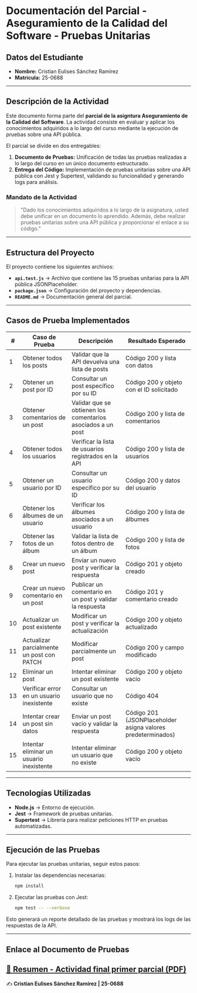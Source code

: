 # **Documentación del Parcial - Aseguramiento de la Calidad del Software - Pruebas Unitarias**

## **Datos del Estudiante**
- **Nombre:** Cristian Eulises Sánchez Ramírez  
- **Matrícula:** 25-0688  

---

## **Descripción de la Actividad**
Este documento forma parte del **parcial de la asigntura Aseguramiento de la Calidad del Software**. La actividad consiste en evaluar y aplicar los conocimientos adquiridos a lo largo del curso mediante la ejecución de pruebas sobre una API pública.

El parcial se divide en dos entregables:

1. **Documento de Pruebas:** Unificación de todas las pruebas realizadas a lo largo del curso en un único documento estructurado.
2. **Entrega del Código:** Implementación de pruebas unitarias sobre una API pública con Jest y Supertest, validando su funcionalidad y generando logs para análisis.

### **Mandato de la Actividad**
> "Dado los conocimientos adquiridos a lo largo de la asignatura, usted debe unificar en un documento lo aprendido. Además, debe realizar pruebas unitarias sobre una API pública y proporcionar el enlace a su código."

---

## **Estructura del Proyecto**
El proyecto contiene los siguientes archivos:

- **`api.test.js`** → Archivo que contiene las 15 pruebas unitarias para la API pública JSONPlaceholder.
- **`package.json`** → Configuración del proyecto y dependencias.
- **`README.md`** → Documentación general del parcial.

---

## **Casos de Prueba Implementados**

| # | Caso de Prueba | Descripción | Resultado Esperado |
|---|--------------|-------------|--------------------|
| 1 | Obtener todos los posts | Validar que la API devuelva una lista de posts | Código 200 y lista con datos |
| 2 | Obtener un post por ID | Consultar un post específico por su ID | Código 200 y objeto con el ID solicitado |
| 3 | Obtener comentarios de un post | Validar que se obtienen los comentarios asociados a un post | Código 200 y lista de comentarios |
| 4 | Obtener todos los usuarios | Verificar la lista de usuarios registrados en la API | Código 200 y lista de usuarios |
| 5 | Obtener un usuario por ID | Consultar un usuario específico por su ID | Código 200 y datos del usuario |
| 6 | Obtener los álbumes de un usuario | Verificar los álbumes asociados a un usuario | Código 200 y lista de álbumes |
| 7 | Obtener las fotos de un álbum | Validar la lista de fotos dentro de un álbum | Código 200 y lista de fotos |
| 8 | Crear un nuevo post | Enviar un nuevo post y verificar la respuesta | Código 201 y objeto creado |
| 9 | Crear un nuevo comentario en un post | Publicar un comentario en un post y validar la respuesta | Código 201 y comentario creado |
| 10 | Actualizar un post existente | Modificar un post y verificar la actualización | Código 200 y objeto actualizado |
| 11 | Actualizar parcialmente un post con PATCH | Modificar parcialmente un post | Código 200 y campo modificado |
| 12 | Eliminar un post | Intentar eliminar un post existente | Código 200 y objeto vacío |
| 13 | Verificar error en un usuario inexistente | Consultar un usuario que no existe | Código 404 |
| 14 | Intentar crear un post sin datos | Enviar un post vacío y validar la respuesta | Código 201 (JSONPlaceholder asigna valores predeterminados) |
| 15 | Intentar eliminar un usuario inexistente | Intentar eliminar un usuario que no existe | Código 200 y objeto vacío |


---

## **Tecnologías Utilizadas**
- **Node.js** → Entorno de ejecución.
- **Jest** → Framework de pruebas unitarias.
- **Supertest** → Librería para realizar peticiones HTTP en pruebas automatizadas.

---

## **Ejecución de las Pruebas**
Para ejecutar las pruebas unitarias, seguir estos pasos:

1. Instalar las dependencias necesarias:
   ```bash
   npm install
   ```
2. Ejecutar las pruebas con Jest:
   ```bash
   npm test -- --verbose
   ```

Esto generará un reporte detallado de las pruebas y mostrará los logs de las respuestas de la API.

---

## **Enlace al Documento de Pruebas**
<a href="https://unibedom-my.sharepoint.com/:b:/g/personal/csanchez32_est_unibe_edu_do/EdOik35dG0pBmv2YXWgA-hsBb8VIchDjm3Eqria6j3IhdA?e=awjYKY" target="_blank">🔗 <strong>Resumen - Actividad final primer parcial (PDF)</strong></a>
---

✍️ **Cristian Eulises Sánchez Ramírez | 25-0688**

